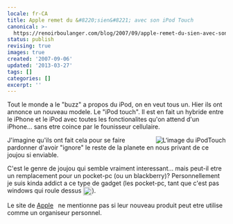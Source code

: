 ```yaml
---
locale: fr-CA
title: Apple remet du &#8220;sien&#8221; avec son iPod Touch
canonical: >-
  https://renoirboulanger.com/blog/2007/09/apple-remet-du-sien-avec-son-ipod-touch/
status: publish
revising: true
images: true
created: '2007-09-06'
updated: '2013-03-27'
tags: []
categories: []
excerpt: ''
---
```


Tout le monde a le "buzz" a propos du iPod, on en veut tous un. Hier ils ont annonce un nouveau modele. Le "iPod touch". Il est en fait un hybride entre le iPhone et le iPod avec toutes les fonctionalites qu'on attend d'un iPhone... sans etre coince par le founisseur cellulaire.

<!--more-->

<a href="http://www.renoirboulanger.com/apple-remet-du-sien-avec-son-ipod-touch/limage-du-ipodtouch/" rel="attachment wp-att-241" title="L‘image du iPodTouch" border="0"><img src="http://www.renoirboulanger.com/wp-content/uploads/2007/09/ipod_hero.jpg" alt="L‘image du iPodTouch" align="right" /></a>J'imagine qu'ils ont fait cela pour se faire pardonner d'avoir "ignore" le reste de la planete en nous privant de ce joujou si enviable.

C'est le genre de joujou qui semble vraiment interessant... mais peut-il etre un remplacement pour un pocket-pc (ou un blackberry)? Personnellement je suis kinda addict a ce type de gadget (les pocket-pc, tant que c'est pas windows qui roule dessus <img src="https://www.techsolcomintranet.ca/confluence/images/icons/emoticons/tongue.gif" class="emoticon" align="absmiddle" border="0" height="20" width="20" />).

Le site de <span class="nobr"><a href="http://www.apple.com/ipodtouch/" rel="nofollow">Apple<sup><img src="https://www.techsolcomintranet.ca/confluence/images/icons/linkext7.gif" class="rendericon" align="absmiddle" border="0" height="7" width="7" /></sup></a></span> ne mentionne pas si leur nouveau produit peut etre utilise comme un organiseur personnel.

<!--adsense#horizontal-->